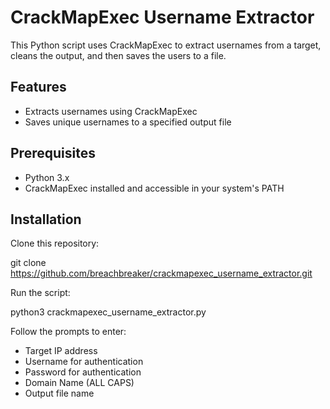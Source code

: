 # CrackMapExec Username Extractor

This Python script uses CrackMapExec to extract usernames from a target, cleans the output, and then saves the users to a file. 

## Features

- Extracts usernames using CrackMapExec
- Saves unique usernames to a specified output file
  
## Prerequisites

- Python 3.x
- CrackMapExec installed and accessible in your system's PATH

## Installation

Clone this repository:

git clone https://github.com/breachbreaker/crackmapexec_username_extractor.git

Run the script:

python3 crackmapexec_username_extractor.py 

Follow the prompts to enter:
- Target IP address
- Username for authentication
- Password for authentication
- Domain Name (ALL CAPS)
- Output file name

